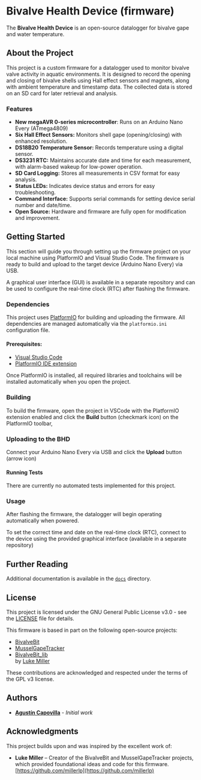 # Bivalve Health Device (firmware)

The **Bivalve Health Device** is an open-source datalogger for bivalve gape and water temperature.

## About the Project

This project is a custom firmware for a datalogger used to monitor bivalve valve activity in aquatic environments. It is designed to record the opening and closing of bivalve shells using Hall effect sensors and magnets, along with ambient temperature and timestamp data. The collected data is stored on an SD card for later retrieval and analysis.

### Features

- **New megaAVR 0-series microcontroller**: Runs on an Arduino Nano Every (ATmega4809)
- **Six Hall Effect Sensors:** Monitors shell gape (opening/closing) with enhanced resolution.
- **DS18B20 Temperature Sensor:** Records temperature using a digital sensor.
- **DS3231 RTC:** Maintains accurate date and time for each measurement, with alarm-based wakeup for low-power operation.
- **SD Card Logging:** Stores all measurements in CSV format for easy analysis.
- **Status LEDs:** Indicates device status and errors for easy troubleshooting.
- **Command Interface:** Supports serial commands for setting device serial number and date/time.
- **Open Source:** Hardware and firmware are fully open for modification and improvement.

## Getting Started

This section will guide you through setting up the firmware project on your local machine using PlatformIO and Visual Studio Code. The firmware is ready to build and upload to the target device (Arduino Nano Every) via USB.

A graphical user interface (GUI) is available in a separate repository and can be used to configure the real-time clock (RTC) after flashing the firmware.

### Dependencies

This project uses <a href="https://platformio.org/" target="_blank">PlatformIO</a> for building and uploading the firmware. All dependencies are managed automatically via the `platformio.ini` configuration file.

#### Prerequisites:

- <a href="https://code.visualstudio.com/" target="_blank">Visual Studio Code</a>
- <a href="https://platformio.org/install/ide?install=vscode" target="_blank">PlatformIO IDE extension</a>

Once PlatformIO is installed, all required libraries and toolchains will be installed automatically when you open the project.

### Building

To build the firmware, open the project in VSCode with the PlatformIO extension enabled and click the **Build** button (checkmark icon) on the PlatformIO toolbar,

### Uploading to the BHD

Connect your Arduino Nano Every via USB and click the **Upload** button (arrow icon)

#### Running Tests

There are currently no automated tests implemented for this project.

### Usage

After flashing the firmware, the datalogger will begin operating automatically when powered.

To set the correct time and date on the real-time clock (RTC), connect to the device using the provided graphical interface (available in a separate repository)

## Further Reading

Additional documentation is available in the [`docs`](docs/) directory.

## License

This project is licensed under the GNU General Public License v3.0 - see the [LICENSE](LICENSE) file for details.

This firmware is based in part on the following open-source projects:

- <a href="https://github.com/millerlp/BivalveBit" target="_blank">BivalveBit</a>
- <a href="https://github.com/millerlp/MusselGapeTracker" target="_blank">MusselGapeTracker</a>
- <a href="https://github.com/millerlp/BivalveBit_lib" target="_blank">BivalveBit_lib</a>  
  by <a href="https://github.com/millerlp" target="_blank">Luke Miller</a>

These contributions are acknowledged and respected under the terms of the GPL v3 license.

## Authors

- **[Agustín Capovilla](https://github.com/acapovilla)** - _Initial work_

## Acknowledgments

This project builds upon and was inspired by the excellent work of:

- **Luke Miller** – Creator of the BivalveBit and MusselGapeTracker projects, which provided foundational ideas and code for this firmware. [https://github.com/millerlp](https://github.com/millerlp)
